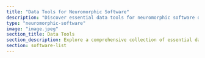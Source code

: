 ```yaml
---
title: "Data Tools for Neuromorphic Software"
description: "Discover essential data tools for neuromorphic software development."
type: "neuromorphic-software"
image: "image.jpeg"
section_title: Data Tools
section_description: Explore a comprehensive collection of essential data tools designed for the development of neuromorphic software. This guide provides valuable resources for managing and transforming neuromorphic datasets, ensuring efficiency and ease of use for researchers and developers in the field of neuromorphic computing.
section: software-list
---
```


